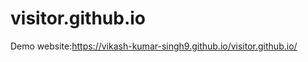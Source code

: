 # visitor.github.io
Demo website:https://vikash-kumar-singh9.github.io/visitor.github.io/                                                                                                          

